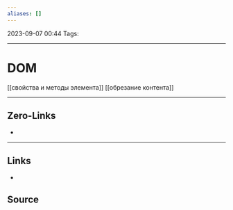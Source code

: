 ```yaml
---
aliases: []
---
```


2023-09-07 00:44
Tags: 

___

# DOM
[[свойства и методы элемента]] 
[[обрезание контента]]



___

## Zero-Links
-

___

## Links
-

## Source

